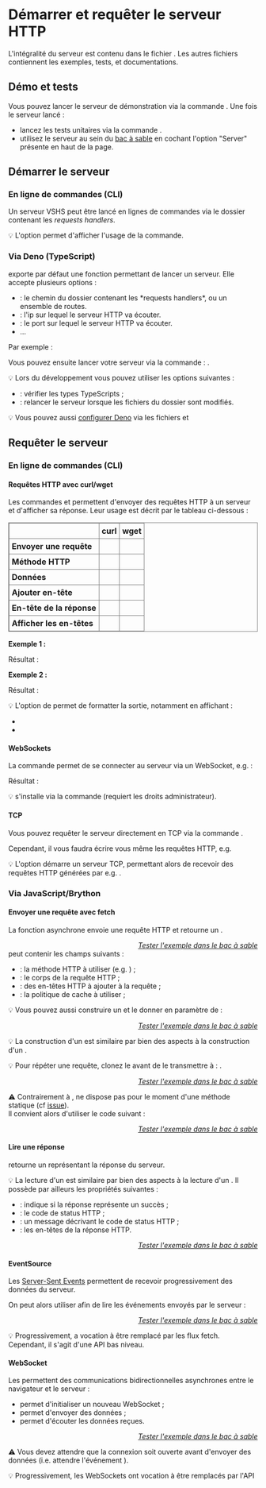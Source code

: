 <!DOCTYPE html>
<html lang="fr">
    <head>
        <meta charset="utf8"/>
        <title>VSHS</title>
        <meta name="color-scheme" content="dark light">
        <meta name="viewport" content="width=device-width, initial-scale=1"/>
        <link   href="/skeleton/index.css"  rel="stylesheet">
        <script  src="/skeleton/index.js"  type="module"     blocking="render" async></script>
    </head>
    <body class="hide_h1">
        <main>

# Démarrer et requêter le serveur HTTP

L'intégralité du serveur est contenu dans le fichier <script type="c-text">./VSHS.ts</script>. Les autres fichiers contiennent les exemples, tests, et documentations.

## Démo et tests

Vous pouvez lancer le serveur de démonstration via la commande <script type="c-shell">deno task demo</script>. Une fois le serveur lancé :
- lancez les tests unitaires via la commande <script type="c-shell">deno task test</script>.
- utilisez le serveur au sein du [bac à sable](../../../playground/) en cochant l'option "Server" présente en haut de la page.

## Démarrer le serveur

### En ligne de commandes (CLI)

Un serveur VSHS peut être lancé en lignes de commandes via <script type="c-shell">./VSHS.ts <h>$ROUTES</h></script>, avec <script type="c-shell"><h>$ROUTES</h></script> le dossier contenant les *requests handlers*.

💡 L'option <script type="c-shell">--help</script> permet d'afficher l'usage de la commande.

### Via Deno (TypeScript)

<script type="c-text">VSHS.ts</script> exporte par défaut une fonction <script type="c-js">startHTTPServer(<h>$OPTS</h>)</script> permettant de lancer un serveur. Elle accepte plusieurs options :
- <script type="c-js">.routes</script> : le chemin du dossier contenant les *requests handlers*, ou un ensemble de routes.
- <script type="c-js">.hostname</script> : l'ip sur lequel le serveur HTTP va écouter.
- <script type="c-js">.port</script> : le port sur lequel le serveur HTTP va écouter.
- ...

Par exemple :
<script type="c-ts">
    // myserver.ts
    import startHTTPServer from "VSHS";

    startHTTPServer({
        routes: <h>$ROUTES</h>
    });
</script>

Vous pouvez ensuite lancer votre serveur via la commande : <script type="c-shell">run --allow-all myserver.ts</script>.

💡 Lors du développement vous pouvez utiliser les options suivantes :
- <script type="c-shell">--check</script> : vérifier les types TypeScripts ;
- <script type="c-shell">--watch=<h>$DIR</h></script> : relancer le serveur lorsque les fichiers du dossier <script type="c-shell"><h>$DIR</h></script> sont modifiés.

💡 Vous pouvez aussi [configurer Deno](https://docs.deno.com/runtime/fundamentals/configuration/) via les fichiers <script type="c-text">deno.json</script> et <script type="c-text">package.json</script>


## Requêter le serveur

### En ligne de commandes (CLI)

#### Requêtes HTTP avec curl/wget

Les commandes <script type="c-shell">curl</script> et <script type="c-shell">wget</script> permettent d'envoyer des requêtes HTTP à un serveur et d'afficher sa réponse. Leur usage est décrit par le tableau ci-dessous :
<style>
table, th, td {
  border: 1px solid grey;
  border-collapse: collapse;
}

tbody th {
    text-align: left;
}

th,td {
  padding: 5px;
}
</style>
<table>
    <thead>
        <tr><td></td><th>curl</th><th>wget</th></tr>
    </thead>
    <tbody>
        <tr><th>Envoyer une requête</th><td><script type="c-shell">curl <h>$URL</h></script></td><td><script type="c-shell">wget -qO- <h>$URL</h></script></td></tr>
        <tr><th>Méthode HTTP</th><td><script type="c-shell">-X <h>$HTTP_METHOD</h></script></td><td><script type="c-shell">--method=<h>$HTTP_METHOD</h></script></td></tr>
        <tr><th>Données</th><td><script type="c-shell">-d <h>$DATA</h></script></td><td><script type="c-shell">--body-data=<h>$DATA</h></script></td></tr>
        <tr><th>Ajouter en-tête</th><td><script type="c-shell">-H "<h>$NAME</h>: <h>$VALUE</h>"</script></td><td><script type="c-shell">--header="<h>$NAME</h>: <h>$VALUE</h>"</script></td></tr>
        <tr><th>En-tête de la réponse</th><td><script type="c-shell">-i</script></td><td>
<script type="c-shell">-S</script></td></tr>
        <tr><th>Afficher les en-têtes</th><td><script type="c-shell">-v</script></td><td>
<script type="c-shell">--debug</script></td></tr>
    </tbody>
</table>

**Exemple 1 :**

<script type="c-shell">
    $ curl -X GET "http://localhost:8080/Hello%20World" -w "

    Content    : %{content_type}
    Status code: %{http_code}
    "
</script>
Résultat :
<script type="c-text">
    Hello World ;)

    Content    : text/plain;charset=UTF-8
    Status code: 200
</script>

**Exemple 2 :**

<script type="c-shell">
    $ curl -X POST -d '{"A": 42}' "http://localhost:8080/echo%20(body)" -w "\n"
</script>
Résultat :
<script type="c-text">
    {"A": 42}
</script>

💡 L'option <script type="c-shell">-w</script> de <script type="c-shell">curl</script> permet de formatter la sortie, notamment en affichant :<br/>
- <script type="c-shell">content_type</script>
- <script type="c-shell">http_code</script>

#### WebSockets

La commande <script type="c-shell">wscat -c <h>$URL</h></script> permet de se connecter au serveur via un WebSocket, e.g. :
<script type="c-shell">
    $ wscat -c "http://localhost:8080/response (WebSocket)"
</script>
Résultat :
<script type="c-text">
    Connected (press CTRL+C to quit)
    > Hello
    < Hello
</script>

💡 <script type="c-shell">wscat</script> s'installe via la commande <script type="c-shell">npm install -g wscat</script> (requiert les droits administrateur).

#### TCP

Vous pouvez requêter le serveur directement en TCP via la commande <script type="c-shell">nc <h>$HOST</h> <h>$PORT</h></script>.

Cependant, il vous faudra écrire vous même les requêtes HTTP, e.g.
<script type="c-shell">
    $ nc localhost 8080
    POST /echo%20(body) HTTP/1.1
    Content-Type: plain/text
    Content-Length: 5

    Hello
</script>

💡 L'option <script type="c-shell">-l</script> démarre un serveur TCP, permettant alors de recevoir des requêtes HTTP générées par e.g. <script type="c-shell">curl</script>.

### Via JavaScript/Brython

#### Envoyer une requête avec fetch

La fonction asynchrone <script type="c-js">fetch(<h>$URL</h><h>[, $RequestInit]</h>)</script> envoie une requête HTTP et retourne un <script type="c-js">Response</script>.

<vshs-playground name="echo (string)" show="request.code,output">
</vshs-playground>
<div style="text-align:right"><a href="../../../playground/?example=echo (string)"><i>Tester l'exemple dans le bac à sable</i></a></div>

<script type="c-js">RequestInit</script> peut contenir les champs suivants :
- <script type="c-js">.method</script> : la méthode HTTP à utiliser (e.g. <script type="c-http">GET</script>) ;
- <script type="c-js">.body</script> : le corps de la requête HTTP ;
- <script type="c-js">.headers</script> : des en-têtes HTTP à ajouter à la requête ;
- <script type="c-js">.cache</script> : la politique de cache à utiliser ;

💡 Vous pouvez aussi construire un <script type="c-js">Request</script> et le donner en paramètre de <script type="c-js">fetch(<h>$REQUEST</h>)</script> :

<vshs-playground name="fetch (request)" show="request.code,output">
</vshs-playground>
<div style="text-align:right"><a href="../../../playground/?example=fetch (request)"><i>Tester l'exemple dans le bac à sable</i></a></div>

💡 La construction d'un <script type="c-js">Request</script> est similaire par bien des aspects à la construction d'un <script type="c-js">Response</script>.

💡 Pour répéter une requête, clonez le <script type="c-js">Request</script> avant de le transmettre à <script type="c-js">fetch</script> : <script type="c-js">fetch(<h>$REQUEST</h>.clone())</script>.

<vshs-playground name="fetch (clone)" show="request.code,output">
</vshs-playground>
<div style="text-align:right"><a href="../../../playground/?example=fetch (clone)"><i>Tester l'exemple dans le bac à sable</i></a></div>

⚠ Contrairement à <script type="c-js">Response</script>, <script type="c-js">Request</script> ne dispose pas pour le moment d'une méthode statique <script type="c-js">.json()</script> (cf [issue](https://github.com/whatwg/fetch/issues/1791)).<br/>
Il convient alors d'utiliser le code suivant :


<vshs-playground name="echo (json)" show="request.code,output">
</vshs-playground>
<div style="text-align:right"><a href="../../../playground/?example=echo (json)"><i>Tester l'exemple dans le bac à sable</i></a></div>

#### Lire une réponse

<script type="c-js">await fetch(<h>$URL</h>)</script> retourne un <script type="c-js">Response</script> représentant la réponse du serveur.

💡 La lecture d'un <script type="c-js">Response</script> est similaire par bien des aspects à la lecture d'un <script type="c-js">Request</script>. Il possède par ailleurs les propriétés suivantes :
- <script type="c-js">.ok</script> : indique si la réponse représente un succès ;
- <script type="c-js">.status</script> : le code de status HTTP ;
- <script type="c-js">.statusText</script> : un message décrivant le code de status HTTP ;
- <script type="c-js">.headers</script> : les en-têtes de la réponse HTTP.

<vshs-playground name="fetch (read)" show="request.code,output">
</vshs-playground>
<div style="text-align:right"><a href="../../../playground/?example=fetch (read)"><i>Tester l'exemple dans le bac à sable</i></a></div>

#### EventSource


Les [Server-Sent Events](https://developer.mozilla.org/fr/docs/Web/API/Server-sent_events) permettent de recevoir progressivement des données du serveur.

On peut alors utiliser <script type="c-js">new EventSource(<h>$URL</h>)</script> afin de lire les événements envoyés par le serveur :

<vshs-playground name="fetch (SSE)" show="request.code,output">
</vshs-playground>
<div style="text-align:right"><a href="../../../playground/?example=fetch (SSE)"><i>Tester l'exemple dans le bac à sable</i></a></div>

💡 Progressivement, <script type="c-js">EventSource</script> a vocation à être remplacé par les flux fetch. Cependant, il s'agit d'une API bas niveau.

#### WebSocket

Les [<script type="c-js">WebSocket</script>](https://developer.mozilla.org/fr/docs/Web/API/WebSocket) permettent des communications bidirectionnelles asynchrones entre le navigateur et le serveur :
- <script type="c-js">new WebSocket(<h>$URL</h>)</script> permet d'initialiser un nouveau WebSocket ;
- <script type="c-js">send(<h>$DATA</h>)</script> permet d'envoyer des données ;
- <script type="c-js">addEventListener('message', <h>({data}) => {}</h>)</script> permet d'écouter les données reçues. 

<vshs-playground name="response (WebSocket)" show="request.code,output">
</vshs-playground>
<div style="text-align:right"><a href="../../../playground/?example=response (WebSocket)"><i>Tester l'exemple dans le bac à sable</i></a></div>

⚠ Vous devez attendre que la connexion soit ouverte avant d'envoyer des données (i.e. attendre l'événement <script type="c-js">open</script>).

💡 Progressivement, les WebSockets ont vocation à être remplacés par l'API [<script type="c-js">WebTransport</script type="c-js">](https://developer.mozilla.org/en-US/docs/Web/API/WebTransport_API). Cependant, comme pour les flux, il s'agit d'une API bas niveau.

</main>
    </body>
</html>